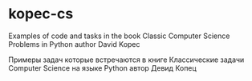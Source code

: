 # kopec-cs
Examples of code and tasks in the book Classic Computer Science Problems in Python
author David Kopec

Примеры задач которые встречаются в книге Классические задачи Computer Science на языке Python
автор Девид Копец
